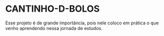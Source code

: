 # CANTINHO-D-BOLOS
 Esse projeto é de grande importância, pois nele coloco em prática o que venho aprendendo nessa jornada de estudos.
